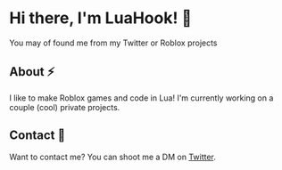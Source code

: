 # Hi there, I'm LuaHook! 👋
You may of found me from my Twitter or Roblox projects

## About ⚡
I like to make Roblox games and code in Lua! I'm currently working on a couple (cool) private projects.

## Contact 💬
Want to contact me? You can shoot me a DM on [Twitter](https://twitter.com/HookLua).
